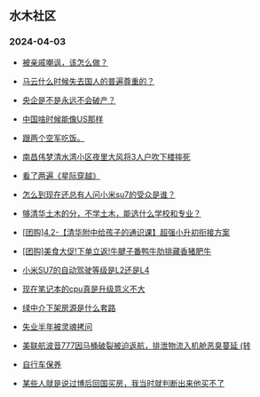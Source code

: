 ## 水木社区 
### 2024-04-03

+ [被亲戚嘲讽，该怎么做？](https://www.mysmth.net/nForum/article/FamilyLife/1766642844)

+ [马云什么时候失去国人的普遍尊重的？](https://www.mysmth.net/nForum/article/Zhejiang/229836)

+ [央企是不是永远不会破产？](https://www.mysmth.net/nForum/article/WorkingLife/16952)

+ [中国啥时候能像US那样](https://www.mysmth.net/nForum/article/AutoWorld/1944801399)

+ [跟两个空军吃饭。](https://www.mysmth.net/nForum/article/OurEstate/2935355)

+ [南昌伟梦清水湾小区夜里大风将3人户吹下楼摔死](https://www.mysmth.net/nForum/article/MyFamily/255010)

+ [看了两遍《星际穿越》](https://www.mysmth.net/nForum/article/Movielife/5495)

+ [怎么到现在还总有人问小米su7的受众是谁？](https://www.mysmth.net/nForum/article/GreenAuto/1525831)

+ [够清华土木的分，不学土木，能选什么学校和专业？](https://www.mysmth.net/nForum/article/GaoKao/551424)

+ [[团购]4.2-【清华附中给孩子的通识课】超强小升初衔接方案](https://www.mysmth.net/nForum/article/ADAgent_TG/1319738)

+ [[团购]美食大促!下单立返!牛腱子番鸭牛肋排藏香猪肥牛](https://www.mysmth.net/nForum/article/ADAgent_TG/1319795)

+ [小米SU7的自动驾驶等级是L2还是L4](https://www.mysmth.net/nForum/article/GreenAuto/1526983)

+ [现在笔记本的cpu真是升级意义不大](https://www.mysmth.net/nForum/article/Notebook/1991250)

+ [绿中介下架房源是什么套路](https://www.mysmth.net/nForum/article/OurEstate/2936425)

+ [失业半年被灵魂拷问](https://www.mysmth.net/nForum/article/WorkingLife/16670)

+ [美联航波音777因马桶破裂被迫返航，排泄物流入机舱恶臭蔓延 (转](https://www.mysmth.net/nForum/article/Aero/433648)

+ [自行车保养](https://www.mysmth.net/nForum/article/Cyclone/980610)

+ [某些人就是说过博后回国买房，我当时就判断出来他买不了](https://www.mysmth.net/nForum/article/MyFamily/255024)

